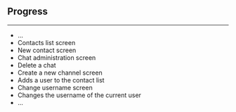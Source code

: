 ## Progress
---

* ...
* Contacts list screen
* New contact screen
* Chat administration screen
* Delete a chat
* Create a new channel screen
* Adds a user to the contact list
* Change username screen
* Changes the username of the current user
* ...